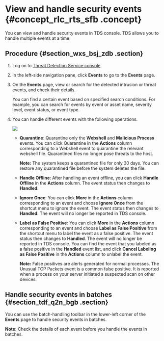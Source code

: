 # View and handle security events {#concept_rlc_rts_sfb .concept}

You can view and handle security events in TDS console. TDS allows you to handle multiple events at a time.

## Procedure {#section_wxs_bsj_zdb .section}

1.  Log on to [Threat Detection Service console](partners-intl.console.aliyun.com/#/sas).
2.  In the left-side navigation pane, click **Events** to go to the **Events** page.
3.  On the **Events** page, view or search for the detected intrusion or threat events, and check their details.

    You can find a certain event based on specified search conditions. For example, you can search for events by event or asset name, severity level, event status, or event type.

4.  You can handle different events with the following operations.

    ![](http://static-aliyun-doc.oss-cn-hangzhou.aliyuncs.com/assets/img/61174/155367226033907_en-US.png)

    -   **Quarantine**: Quarantine only the **Webshell** and **Malicious Process** events. You can click Quarantine in the **Actions** column corresponding to a Webshell event to quarantine the relevant webshell file. Quarantined files no longer pose threats to the host.

        **Note:** The system keeps a quarantined file for only 30 days. You can restore any quarantined file before the system deletes the file.

    -   **Handle Offline**: After handling an event offline, you can click **Handle Offline** in the **Actions** column. The event status then changes to **Handled**.
    -   **Ignore Once**: You can click **More** in the **Actions** column corresponding to an event and choose **Ignore Once** from the shortcut menu to ignore the event. The event status then changes to **Handled**. The event will no longer be reported in TDS console.
    -   **Label as False Positive**: You can click **More** in the **Actions** column corresponding to an event and choose **Label as False Positive** from the shortcut menu to label the event as a false positive. The event status then changes to **Handled**. The event will no longer be reported in TDS console. You can find the event that you labeled as a false positive in the **Handled** event list, and click **Cancel Labeling as False Positive** in the **Actions** column to unlabel the event.

        **Note:** False positives are alerts generated for normal processes. The Unusual TCP Packets event is a common false positive. It is reported when a process on your server initiated a suspected scan on other devices.


## Handle security events in batches {#section_tdf_q2n_bgb .section}

You can use the batch-handling toolbar in the lower-left corner of the **Events** page to handle security events in batches.

**Note:** Check the details of each event before you handle the events in batches.


